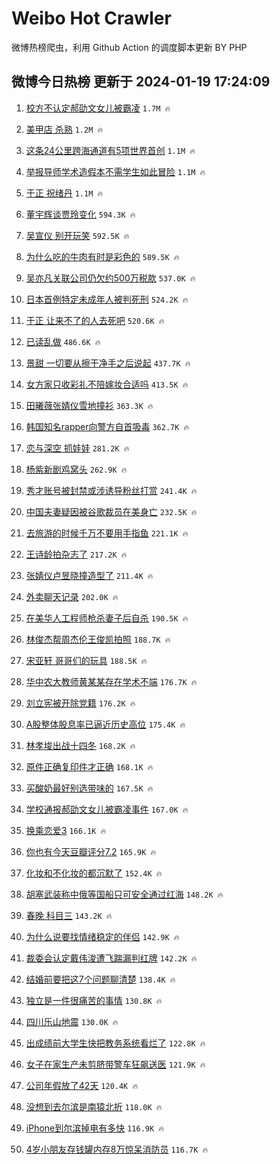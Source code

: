 # Weibo Hot Crawler 



微博热榜爬虫，利用 Github Action 的调度脚本更新 BY PHP 


## 微博今日热榜 更新于 2024-01-19 17:24:09 
1. [校方不认定郝劭文女儿被霸凌](https://s.weibo.com/weibo?q=%23%E6%A0%A1%E6%96%B9%E4%B8%8D%E8%AE%A4%E5%AE%9A%E9%83%9D%E5%8A%AD%E6%96%87%E5%A5%B3%E5%84%BF%E8%A2%AB%E9%9C%B8%E5%87%8C%23&t=31&band_rank=1&Refer=top) `1.7M 🔥` 

1. [美甲店 杀熟](https://s.weibo.com/weibo?q=%E7%BE%8E%E7%94%B2%E5%BA%97%20%E6%9D%80%E7%86%9F&t=31&band_rank=2&Refer=top) `1.2M 🔥` 

1. [这条24公里跨海通道有5项世界首创](https://s.weibo.com/weibo?q=%23%E8%BF%99%E6%9D%A124%E5%85%AC%E9%87%8C%E8%B7%A8%E6%B5%B7%E9%80%9A%E9%81%93%E6%9C%895%E9%A1%B9%E4%B8%96%E7%95%8C%E9%A6%96%E5%88%9B%23&t=31&band_rank=3&Refer=top) `1.1M 🔥` 

1. [举报导师学术造假本不需学生如此冒险](https://s.weibo.com/weibo?q=%23%E4%B8%BE%E6%8A%A5%E5%AF%BC%E5%B8%88%E5%AD%A6%E6%9C%AF%E9%80%A0%E5%81%87%E6%9C%AC%E4%B8%8D%E9%9C%80%E5%AD%A6%E7%94%9F%E5%A6%82%E6%AD%A4%E5%86%92%E9%99%A9%23&t=31&band_rank=4&Refer=top) `1.1M 🔥` 

1. [于正 祝绪丹](https://s.weibo.com/weibo?q=%E4%BA%8E%E6%AD%A3%20%E7%A5%9D%E7%BB%AA%E4%B8%B9&t=31&band_rank=5&Refer=top) `1.1M 🔥` 

1. [董宇辉谈贾玲变化](https://s.weibo.com/weibo?q=%23%E8%91%A3%E5%AE%87%E8%BE%89%E8%B0%88%E8%B4%BE%E7%8E%B2%E5%8F%98%E5%8C%96%23&t=31&band_rank=6&Refer=top) `594.3K 🔥` 

1. [吴宣仪 别开玩笑](https://s.weibo.com/weibo?q=%E5%90%B4%E5%AE%A3%E4%BB%AA%20%E5%88%AB%E5%BC%80%E7%8E%A9%E7%AC%91&t=31&band_rank=7&Refer=top) `592.5K 🔥` 

1. [为什么吃的牛肉有时是彩色的](https://s.weibo.com/weibo?q=%E4%B8%BA%E4%BB%80%E4%B9%88%E5%90%83%E7%9A%84%E7%89%9B%E8%82%89%E6%9C%89%E6%97%B6%E6%98%AF%E5%BD%A9%E8%89%B2%E7%9A%84&t=31&band_rank=8&Refer=top) `589.5K 🔥` 

1. [吴亦凡关联公司仍欠约500万税款](https://s.weibo.com/weibo?q=%23%E5%90%B4%E4%BA%A6%E5%87%A1%E5%85%B3%E8%81%94%E5%85%AC%E5%8F%B8%E4%BB%8D%E6%AC%A0%E7%BA%A6500%E4%B8%87%E7%A8%8E%E6%AC%BE%23&t=31&band_rank=9&Refer=top) `537.0K 🔥` 

1. [日本首例特定未成年人被判死刑](https://s.weibo.com/weibo?q=%23%E6%97%A5%E6%9C%AC%E9%A6%96%E4%BE%8B%E7%89%B9%E5%AE%9A%E6%9C%AA%E6%88%90%E5%B9%B4%E4%BA%BA%E8%A2%AB%E5%88%A4%E6%AD%BB%E5%88%91%23&t=31&band_rank=10&Refer=top) `524.2K 🔥` 

1. [于正 让来不了的人去死吧](https://s.weibo.com/weibo?q=%E4%BA%8E%E6%AD%A3%20%E8%AE%A9%E6%9D%A5%E4%B8%8D%E4%BA%86%E7%9A%84%E4%BA%BA%E5%8E%BB%E6%AD%BB%E5%90%A7&t=31&band_rank=11&Refer=top) `520.6K 🔥` 

1. [已读乱做](https://s.weibo.com/weibo?q=%23%E5%B7%B2%E8%AF%BB%E4%B9%B1%E5%81%9A%23&t=31&band_rank=12&Refer=top) `486.6K 🔥` 

1. [景甜 一切要从擦干净手之后说起](https://s.weibo.com/weibo?q=%E6%99%AF%E7%94%9C%20%E4%B8%80%E5%88%87%E8%A6%81%E4%BB%8E%E6%93%A6%E5%B9%B2%E5%87%80%E6%89%8B%E4%B9%8B%E5%90%8E%E8%AF%B4%E8%B5%B7&t=31&band_rank=13&Refer=top) `437.7K 🔥` 

1. [女方家只收彩礼不陪嫁妆合适吗](https://s.weibo.com/weibo?q=%23%E5%A5%B3%E6%96%B9%E5%AE%B6%E5%8F%AA%E6%94%B6%E5%BD%A9%E7%A4%BC%E4%B8%8D%E9%99%AA%E5%AB%81%E5%A6%86%E5%90%88%E9%80%82%E5%90%97%23&t=31&band_rank=14&Refer=top) `413.5K 🔥` 

1. [田曦薇张婧仪雪地撞衫](https://s.weibo.com/weibo?q=%23%E7%94%B0%E6%9B%A6%E8%96%87%E5%BC%A0%E5%A9%A7%E4%BB%AA%E9%9B%AA%E5%9C%B0%E6%92%9E%E8%A1%AB%23&t=31&band_rank=15&Refer=top) `363.3K 🔥` 

1. [韩国知名rapper向警方自首吸毒](https://s.weibo.com/weibo?q=%23%E9%9F%A9%E5%9B%BD%E7%9F%A5%E5%90%8Drapper%E5%90%91%E8%AD%A6%E6%96%B9%E8%87%AA%E9%A6%96%E5%90%B8%E6%AF%92%23&t=31&band_rank=16&Refer=top) `362.7K 🔥` 

1. [恋与深空 抓娃娃](https://s.weibo.com/weibo?q=%E6%81%8B%E4%B8%8E%E6%B7%B1%E7%A9%BA%20%E6%8A%93%E5%A8%83%E5%A8%83&t=31&band_rank=17&Refer=top) `281.2K 🔥` 

1. [杨紫新剧鸡窝头](https://s.weibo.com/weibo?q=%23%E6%9D%A8%E7%B4%AB%E6%96%B0%E5%89%A7%E9%B8%A1%E7%AA%9D%E5%A4%B4%23&t=31&band_rank=18&Refer=top) `262.9K 🔥` 

1. [秀才账号被封禁或涉诱导粉丝打赏](https://s.weibo.com/weibo?q=%23%E7%A7%80%E6%89%8D%E8%B4%A6%E5%8F%B7%E8%A2%AB%E5%B0%81%E7%A6%81%E6%88%96%E6%B6%89%E8%AF%B1%E5%AF%BC%E7%B2%89%E4%B8%9D%E6%89%93%E8%B5%8F%23&t=31&band_rank=19&Refer=top) `241.4K 🔥` 

1. [中国夫妻疑因被谷歌裁员在美身亡](https://s.weibo.com/weibo?q=%23%E4%B8%AD%E5%9B%BD%E5%A4%AB%E5%A6%BB%E7%96%91%E5%9B%A0%E8%A2%AB%E8%B0%B7%E6%AD%8C%E8%A3%81%E5%91%98%E5%9C%A8%E7%BE%8E%E8%BA%AB%E4%BA%A1%23&t=31&band_rank=20&Refer=top) `232.5K 🔥` 

1. [去旅游的时候千万不要用手指鱼](https://s.weibo.com/weibo?q=%23%E5%8E%BB%E6%97%85%E6%B8%B8%E7%9A%84%E6%97%B6%E5%80%99%E5%8D%83%E4%B8%87%E4%B8%8D%E8%A6%81%E7%94%A8%E6%89%8B%E6%8C%87%E9%B1%BC%23&t=31&band_rank=21&Refer=top) `221.1K 🔥` 

1. [王诗龄拍杂志了](https://s.weibo.com/weibo?q=%23%E7%8E%8B%E8%AF%97%E9%BE%84%E6%8B%8D%E6%9D%82%E5%BF%97%E4%BA%86%23&t=31&band_rank=22&Refer=top) `217.2K 🔥` 

1. [张婧仪卢昱晓撞造型了](https://s.weibo.com/weibo?q=%23%E5%BC%A0%E5%A9%A7%E4%BB%AA%E5%8D%A2%E6%98%B1%E6%99%93%E6%92%9E%E9%80%A0%E5%9E%8B%E4%BA%86%23&t=31&band_rank=23&Refer=top) `211.4K 🔥` 

1. [外卖聊天记录](https://s.weibo.com/weibo?q=%E5%A4%96%E5%8D%96%E8%81%8A%E5%A4%A9%E8%AE%B0%E5%BD%95&t=31&band_rank=24&Refer=top) `202.0K 🔥` 

1. [在美华人工程师枪杀妻子后自杀](https://s.weibo.com/weibo?q=%23%E5%9C%A8%E7%BE%8E%E5%8D%8E%E4%BA%BA%E5%B7%A5%E7%A8%8B%E5%B8%88%E6%9E%AA%E6%9D%80%E5%A6%BB%E5%AD%90%E5%90%8E%E8%87%AA%E6%9D%80%23&t=31&band_rank=25&Refer=top) `190.5K 🔥` 

1. [林俊杰帮周杰伦王俊凯拍照](https://s.weibo.com/weibo?q=%23%E6%9E%97%E4%BF%8A%E6%9D%B0%E5%B8%AE%E5%91%A8%E6%9D%B0%E4%BC%A6%E7%8E%8B%E4%BF%8A%E5%87%AF%E6%8B%8D%E7%85%A7%23&t=31&band_rank=26&Refer=top) `188.7K 🔥` 

1. [宋亚轩 哥哥们的玩具](https://s.weibo.com/weibo?q=%E5%AE%8B%E4%BA%9A%E8%BD%A9%20%E5%93%A5%E5%93%A5%E4%BB%AC%E7%9A%84%E7%8E%A9%E5%85%B7&t=31&band_rank=27&Refer=top) `188.5K 🔥` 

1. [华中农大教师黄某某存在学术不端](https://s.weibo.com/weibo?q=%23%E5%8D%8E%E4%B8%AD%E5%86%9C%E5%A4%A7%E6%95%99%E5%B8%88%E9%BB%84%E6%9F%90%E6%9F%90%E5%AD%98%E5%9C%A8%E5%AD%A6%E6%9C%AF%E4%B8%8D%E7%AB%AF%23&t=31&band_rank=28&Refer=top) `176.7K 🔥` 

1. [刘立宪被开除党籍](https://s.weibo.com/weibo?q=%23%E5%88%98%E7%AB%8B%E5%AE%AA%E8%A2%AB%E5%BC%80%E9%99%A4%E5%85%9A%E7%B1%8D%23&t=31&band_rank=29&Refer=top) `176.2K 🔥` 

1. [A股整体股息率已逼近历史高位](https://s.weibo.com/weibo?q=%23A%E8%82%A1%E6%95%B4%E4%BD%93%E8%82%A1%E6%81%AF%E7%8E%87%E5%B7%B2%E9%80%BC%E8%BF%91%E5%8E%86%E5%8F%B2%E9%AB%98%E4%BD%8D%23&t=31&band_rank=30&Refer=top) `175.4K 🔥` 

1. [林孝埈出战十四冬](https://s.weibo.com/weibo?q=%23%E6%9E%97%E5%AD%9D%E5%9F%88%E5%87%BA%E6%88%98%E5%8D%81%E5%9B%9B%E5%86%AC%23&t=31&band_rank=31&Refer=top) `168.2K 🔥` 

1. [原件正确复印件才正确](https://s.weibo.com/weibo?q=%E5%8E%9F%E4%BB%B6%E6%AD%A3%E7%A1%AE%E5%A4%8D%E5%8D%B0%E4%BB%B6%E6%89%8D%E6%AD%A3%E7%A1%AE&t=31&band_rank=32&Refer=top) `168.1K 🔥` 

1. [买酸奶最好别选带味的](https://s.weibo.com/weibo?q=%23%E4%B9%B0%E9%85%B8%E5%A5%B6%E6%9C%80%E5%A5%BD%E5%88%AB%E9%80%89%E5%B8%A6%E5%91%B3%E7%9A%84%23&t=31&band_rank=33&Refer=top) `167.5K 🔥` 

1. [学校通报郝劭文女儿被霸凌事件](https://s.weibo.com/weibo?q=%23%E5%AD%A6%E6%A0%A1%E9%80%9A%E6%8A%A5%E9%83%9D%E5%8A%AD%E6%96%87%E5%A5%B3%E5%84%BF%E8%A2%AB%E9%9C%B8%E5%87%8C%E4%BA%8B%E4%BB%B6%23&t=31&band_rank=34&Refer=top) `167.0K 🔥` 

1. [换乘恋爱3](https://s.weibo.com/weibo?q=%E6%8D%A2%E4%B9%98%E6%81%8B%E7%88%B13&t=31&band_rank=35&Refer=top) `166.1K 🔥` 

1. [你也有今天豆瓣评分7.2](https://s.weibo.com/weibo?q=%23%E4%BD%A0%E4%B9%9F%E6%9C%89%E4%BB%8A%E5%A4%A9%E8%B1%86%E7%93%A3%E8%AF%84%E5%88%867.2%23&t=31&band_rank=36&Refer=top) `165.9K 🔥` 

1. [化妆和不化妆的都沉默了](https://s.weibo.com/weibo?q=%23%E5%8C%96%E5%A6%86%E5%92%8C%E4%B8%8D%E5%8C%96%E5%A6%86%E7%9A%84%E9%83%BD%E6%B2%89%E9%BB%98%E4%BA%86%23&t=31&band_rank=37&Refer=top) `152.4K 🔥` 

1. [胡塞武装称中俄等国船只可安全通过红海](https://s.weibo.com/weibo?q=%23%E8%83%A1%E5%A1%9E%E6%AD%A6%E8%A3%85%E7%A7%B0%E4%B8%AD%E4%BF%84%E7%AD%89%E5%9B%BD%E8%88%B9%E5%8F%AA%E5%8F%AF%E5%AE%89%E5%85%A8%E9%80%9A%E8%BF%87%E7%BA%A2%E6%B5%B7%23&t=31&band_rank=38&Refer=top) `148.2K 🔥` 

1. [春晚 科目三](https://s.weibo.com/weibo?q=%E6%98%A5%E6%99%9A%20%E7%A7%91%E7%9B%AE%E4%B8%89&t=31&band_rank=39&Refer=top) `143.2K 🔥` 

1. [为什么说要找情绪稳定的伴侣](https://s.weibo.com/weibo?q=%23%E4%B8%BA%E4%BB%80%E4%B9%88%E8%AF%B4%E8%A6%81%E6%89%BE%E6%83%85%E7%BB%AA%E7%A8%B3%E5%AE%9A%E7%9A%84%E4%BC%B4%E4%BE%A3%23&t=31&band_rank=40&Refer=top) `142.9K 🔥` 

1. [裁委会认定戴伟浚遭飞踹漏判红牌](https://s.weibo.com/weibo?q=%23%E8%A3%81%E5%A7%94%E4%BC%9A%E8%AE%A4%E5%AE%9A%E6%88%B4%E4%BC%9F%E6%B5%9A%E9%81%AD%E9%A3%9E%E8%B8%B9%E6%BC%8F%E5%88%A4%E7%BA%A2%E7%89%8C%23&t=31&band_rank=41&Refer=top) `142.2K 🔥` 

1. [结婚前要把这7个问题聊清楚](https://s.weibo.com/weibo?q=%E7%BB%93%E5%A9%9A%E5%89%8D%E8%A6%81%E6%8A%8A%E8%BF%997%E4%B8%AA%E9%97%AE%E9%A2%98%E8%81%8A%E6%B8%85%E6%A5%9A&t=31&band_rank=42&Refer=top) `138.4K 🔥` 

1. [独立是一件很痛苦的事情](https://s.weibo.com/weibo?q=%E7%8B%AC%E7%AB%8B%E6%98%AF%E4%B8%80%E4%BB%B6%E5%BE%88%E7%97%9B%E8%8B%A6%E7%9A%84%E4%BA%8B%E6%83%85&t=31&band_rank=43&Refer=top) `130.8K 🔥` 

1. [四川乐山地震](https://s.weibo.com/weibo?q=%E5%9B%9B%E5%B7%9D%E4%B9%90%E5%B1%B1%E5%9C%B0%E9%9C%87&t=31&band_rank=44&Refer=top) `130.0K 🔥` 

1. [出成绩前大学生快把教务系统看烂了](https://s.weibo.com/weibo?q=%E5%87%BA%E6%88%90%E7%BB%A9%E5%89%8D%E5%A4%A7%E5%AD%A6%E7%94%9F%E5%BF%AB%E6%8A%8A%E6%95%99%E5%8A%A1%E7%B3%BB%E7%BB%9F%E7%9C%8B%E7%83%82%E4%BA%86&t=31&band_rank=45&Refer=top) `122.8K 🔥` 

1. [女子在家生产未剪脐带警车狂飙送医](https://s.weibo.com/weibo?q=%23%E5%A5%B3%E5%AD%90%E5%9C%A8%E5%AE%B6%E7%94%9F%E4%BA%A7%E6%9C%AA%E5%89%AA%E8%84%90%E5%B8%A6%E8%AD%A6%E8%BD%A6%E7%8B%82%E9%A3%99%E9%80%81%E5%8C%BB%23&t=31&band_rank=46&Refer=top) `121.9K 🔥` 

1. [公司年假放了42天](https://s.weibo.com/weibo?q=%23%E5%85%AC%E5%8F%B8%E5%B9%B4%E5%81%87%E6%94%BE%E4%BA%8642%E5%A4%A9%23&t=31&band_rank=47&Refer=top) `120.4K 🔥` 

1. [没想到去尔滨是南猿北折](https://s.weibo.com/weibo?q=%23%E6%B2%A1%E6%83%B3%E5%88%B0%E5%8E%BB%E5%B0%94%E6%BB%A8%E6%98%AF%E5%8D%97%E7%8C%BF%E5%8C%97%E6%8A%98%23&t=31&band_rank=48&Refer=top) `118.0K 🔥` 

1. [iPhone到尔滨掉电有多快](https://s.weibo.com/weibo?q=%23iPhone%E5%88%B0%E5%B0%94%E6%BB%A8%E6%8E%89%E7%94%B5%E6%9C%89%E5%A4%9A%E5%BF%AB%23&t=31&band_rank=49&Refer=top) `116.9K 🔥` 

1. [4岁小朋友存钱罐内存8万惊呆消防员](https://s.weibo.com/weibo?q=%234%E5%B2%81%E5%B0%8F%E6%9C%8B%E5%8F%8B%E5%AD%98%E9%92%B1%E7%BD%90%E5%86%85%E5%AD%988%E4%B8%87%E6%83%8A%E5%91%86%E6%B6%88%E9%98%B2%E5%91%98%23&t=31&band_rank=50&Refer=top) `116.7K 🔥` 

